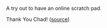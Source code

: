 A try out to have an online scratch pad.

Thank You Chad! ([source](https://chadbaldwin.net/2021/03/14/how-to-build-a-sql-blog.html))

